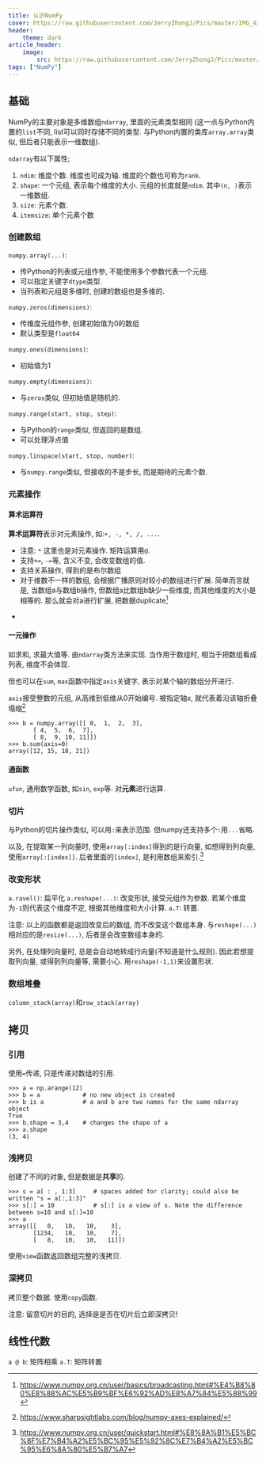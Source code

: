 ```yaml
---
title: 认识NumPy
cover: https://raw.githubusercontent.com/JerryZhongJ/Pics/master/IMG_4354.JPG
header:
    theme: dark
article_header:
    image:
        src: https://raw.githubusercontent.com/JerryZhongJ/Pics/master/IMG_4354.JPG
tags: ["NumPy"]
---
```


## 基础

NumPy的主要对象是多维数组`ndarray`, 里面的元素类型相同 (这一点与Python内置的`list`不同, list可以同时存储不同的类型. 与Python内置的类库`array.array`类似, 但后者只能表示一维数组).

`ndarray`有以下属性;

1. `ndim`: 维度个数. 维度也可成为轴. 维度的个数也可称为`rank`.
2. `shape`: 一个元组, 表示每个维度的大小. 元组的长度就是`ndim`. 其中`(n, )`表示一维数组.
3. `size`: 元素个数.
4. `itemsize`: 单个元素个数

### 创建数组

`numpy.array(...)`:

- 传Python的列表或元组作参, 不能使用多个参数代表一个元组.
- 可以指定关键字`dtype`类型.
- 当列表和元组是多维时, 创建的数组也是多维的.

`numpy.zeros(dimensions)`:

- 传维度元组作参, 创建初始值为0的数组
- 默认类型是`float64`

`numpy.ones(dimensions)`:

- 初始值为1

`numpy.empty(dimensions)`:

- 与`zeros`类似, 但初始值是随机的.

`numpy.range(start, stop, step)`:

- 与Python的`range`类似, 但返回的是数组.
- 可以处理浮点值
  
`numpy.linspace(start, stop, number)`:

- 与`numpy.range`类似, 但接收的不是步长, 而是期待的元素个数.

### 元素操作

#### 算术运算符

**算术运算符**表示对元素操作, 如:`+, -, *, /, ...`.

- 注意: `*` 这里也是对元素操作. 矩阵运算用`@`.
- 支持`+=`, `-=`等, 含义不变, 会改变数组的值.
- 支持关系操作, 得到的是布尔数组
- 对于维数不一样的数组, 会根据广播原则对较小的数组进行扩展. 简单而言就是, 当数组a与数组b操作, 但数组a比数组b缺少一些维度, 而其他维度的大小是相等的. 那么就会对a进行扩展, 把数据duplicate[^broadcast]

[^broadcast]:<https://www.numpy.org.cn/user/basics/broadcasting.html#%E4%B8%80%E8%88%AC%E5%B9%BF%E6%92%AD%E8%A7%84%E5%88%99>

-

#### 一元操作

如求和, 求最大值等. 由`ndarray`类方法来实现. 当作用于数组时, 相当于把数组看成列表, 维度不会体现.

但也可以在`sum`, `max`函数中指定`axis`关键字, 表示对某个轴的数组分开进行.

`axis`接受整数的元组, 从高维到低维从0开始编号. 被指定轴x, 就代表着沿该轴折叠塌缩[^axis]

[^axis]:<https://www.sharpsightlabs.com/blog/numpy-axes-explained/>

```Python3
>>> b = numpy.array([[ 0,  1,  2,  3],
       [ 4,  5,  6,  7],
       [ 8,  9, 10, 11]])
>>> b.sum(axis=0)
array([12, 15, 18, 21])
```

#### 通函数

`ufun`, 通用数学函数, 如`sin`, `exp`等. 对**元素**进行运算.

### 切片

与Python的切片操作类似, 可以用`:`来表示范围. 但numpy还支持多个`:`用`...`省略.

以及, 在提取某一列向量时, 使用`array[:index]`得到的是行向量, 如想得到列向量, 使用`array[:[index]]`. 后者里面的`[index]`, 是利用数组来索引.[^index]

[^index]:<https://www.numpy.org.cn/user/quickstart.html#%E8%8A%B1%E5%BC%8F%E7%B4%A2%E5%BC%95%E5%92%8C%E7%B4%A2%E5%BC%95%E6%8A%80%E5%B7%A7>

### 改变形状

`a.ravel()`: 扁平化
`a.reshape(...)`: 改变形状, 接受元组作为参数. 若某个维度为`-1`则代表这个维度不定, 根据其他维度和大小计算.
`a.T`: 转置.

注意: 以上的函数都是返回改变后的数组, 而不改变这个数组本身.
与`reshape(...)`相对应的是`resize(...)`, 后者是会改变数组本身的.

另外, 在处理列向量时, 总是会自动地转成行向量(不知道是什么规则). 因此若想提取列向量, 或得到列向量等, 需要小心. 用`reshape(-1,1)`来设置形状.

### 数组堆叠

`column_stack(array)`和`row_stack(array)`

## 拷贝

### 引用

使用`=`传递, 只是传递对数组的引用.

```Python3
>>> a = np.arange(12)
>>> b = a            # no new object is created
>>> b is a           # a and b are two names for the same ndarray object
True
>>> b.shape = 3,4    # changes the shape of a
>>> a.shape
(3, 4)
```

### 浅拷贝

创建了不同的对象, 但是数据是**共享**的.

```Python3
>>> s = a[ : , 1:3]     # spaces added for clarity; could also be written "s = a[:,1:3]"
>>> s[:] = 10           # s[:] is a view of s. Note the difference between s=10 and s[:]=10
>>> a
array([[   0,   10,   10,    3],
       [1234,   10,   10,    7],
       [   8,   10,   10,   11]])
```

使用`view`函数返回数组完整的浅拷贝.

### 深拷贝

拷贝整个数据. 使用`copy`函数.

注意: 留意切片的目的, 选择是是否在切片后立即深拷贝!

## 线性代数

`a @ b`: 矩阵相乘
`a.T`: 矩阵转置
